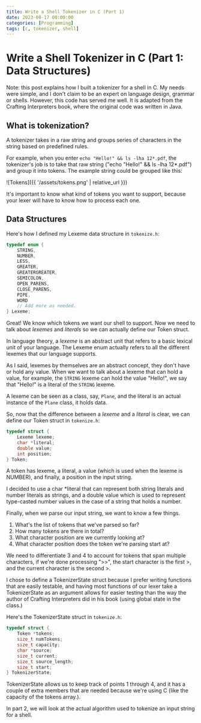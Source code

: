 ```yaml
---
title: Write a Shell Tokenizer in C (Part 1)
date: 2023-08-17 00:00:00
categories: [Programming]
tags: [c, tokenizer, shell]
---
```


# Write a Shell Tokenizer in C (Part 1: Data Structures)

Note: this post explains how I built a tokenizer for a shell in C. My needs were simple,
and I don't claim to be an expert on language design, grammar or shells. However, this
code has served me well. It is adapted from the Crafting Interpreters book, where
the original code was written in Java.

## What is tokenization?

A tokenizer takes in a raw string and groups series of characters in the string based
on predefined rules.

For example, when you enter `echo "Hello!" && ls -lha 12*.pdf`, the tokenizer's job is to take
that raw string ("echo "Hello!" && ls -lha 12*.pdf") and group it into tokens. The example
string could be grouped like this:

![Tokens]({{ '/assets/tokens.png' | relative_url }})

It's important to know what kind of tokens you want to support, because
your lexer will have to know how to process each one.

## Data Structures

Here's how I defined my Lexeme data structure in `tokenize.h`:
```c
typedef enum {
    STRING,
    NUMBER,
    LESS,
    GREATER,
    GREATERGREATER,
    SEMICOLON,
    OPEN_PARENS,
    CLOSE_PARENS,
    PIPE,
    WORD
    // Add more as needed.
} Lexeme;
```

Great! We know which tokens we want our shell to support. Now we need to
talk about *lexemes* and *literals* so we can actually define our Token
struct.

In language theory, a *lexeme* is an abstract unit that refers to
a basic lexical unit of your language. 
The Lexeme enum actually refers to all the different lexemes that our language supports.

As I said, lexemes by themselves are an abstract concept, they don't have
or hold any value. When we want to talk about a lexeme that can hold a value,
for example, the `STRING` lexeme can hold the value "Hello!", we say that "Hello!"
is a literal of the `STRING` lexeme.

A lexeme can be seen as a class, say, `Plane`, and the literal
is an actual instance of the `Plane` class, it holds data.

So, now that the difference between a *lexeme* and a *literal* is clear,
we can define our Token struct in `tokenize.h`:
```c
typedef struct {
    Lexeme lexeme;
    char *literal;
    double value;
    int position;
} Token;
```

A token has lexeme, a literal, a value (which is used when the
lexeme is NUMBER), and finally, a position in the input string.

I decided to use a char *literal that can represent both string literals
and number literals as strings, and a double value which is used to represent
type-casted number values in the case of a string that holds a number.

Finally, when we parse our input string, we want to know a few things.
1. What's the list of tokens that we've parsed so far?
2. How many tokens are there in total?
3. What character position are we currently looking at?
4. What character position does the token we're parsing start at?

We need to differentiate 3 and 4 to account for tokens that span multiple characters,
if we're done processing ">>", the start character is the first >, and the current character
is the second >.

I chose to define a TokenizerState struct because I prefer writing functions that are easily
testable, and having most functions of our lexer take a TokenizerState as an argument
allows for easier testing than the way the author of Crafting Interpreters did in his book (using global state in the class.)

Here's the TokenizerState struct in `tokenize.h`:
```c
typedef struct {
    Token *tokens;
    size_t numTokens;
    size_t capacity;
    char *source;
    size_t current;
    size_t source_length;
    size_t start;
} TokenizerState;
```

TokenizerState allows us to keep track of points 1 through 4, and it has a couple
of extra members that are needed because we're using C (like the capacity
of the tokens array.).

In part 2, we will look at the actual algorithm used to tokenize an input string for a shell.
